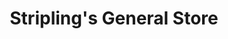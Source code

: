 ---
title: "Stripling's General Store"
url: /moultrie/striplings-general-store/
shop: Supermarkt
---